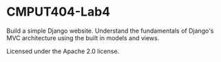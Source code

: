 # CMPUT404-Lab4

Build a simple Django website. Understand the fundamentals of Django's MVC architecture using the built in models and views.

Licensed under the Apache 2.0 license.
